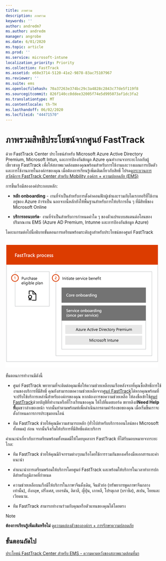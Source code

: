 ```yaml
---
title: ภาพรวม
description: ภาพรวม
keywords: ''
author: andredm7
ms.author: andredm
manager: angrobe
ms.date: 6/01/2020
ms.topic: article
ms.prod: ''
ms.service: microsoft-intune
localization_priority: Priority
ms.collection: FastTrack
ms.assetid: e60e3714-5120-41e2-9878-83ac75107967
ms.reviewer: ''
ms.suite: ems
ms.openlocfilehash: 70a37263e374bc29c3a4828c2843c77de5f119f8
ms.sourcegitcommit: 826f140cc0ddee32005f74e5d995073af1dc3fa2
ms.translationtype: MT
ms.contentlocale: th-TH
ms.lasthandoff: 06/02/2020
ms.locfileid: "44471570"
---
```

# <a name="fasttrack-center-benefit-overview"></a>ภาพรวมสิทธิประโยชน์จากศูนย์ FastTrack

ด้วย FastTrack Center ประโยชน์สําหรับ Microsoft Azure Active Directory Premium, Microsoft Intun, และการป้องกันข้อมูล Azure คุณทํางานจากระยะไกลกับผู้เชี่ยวชาญ FastTrack เพื่อให้สภาพแวดล้อมของคุณพร้อมสําหรับการใช้งานและวางแผนการเปิดตัวและการใช้งานภายในองค์กรของคุณ เมื่อต้องการเรียนรู้เพิ่มเติมเกี่ยวกับสิทธิ์ โปรดดู[กระบวนการสวัสดิการ FastTrack Center สําหรับ Mobility องค์กร + ความปลอดภัย (EMS)](EMS-fasttrack-process.md)

การขึ้นเรือมีสององค์ประกอบหลัก:

-   **หลัก onboarding** - งานที่จําเป็นสําหรับการตั้งค่าคอนฟิกผู้เช่าและรวมกับไดเรกทอรีที่ใช้งานอยู่ของ Azure ถ้าจําเป็น นอกจากนี้หลักยังให้พื้นฐานสําหรับการให้บริการอื่น ๆ ที่มีสิทธิ์ของ Microsoft Online

-   **บริการออนบอร์ด**- งานที่จําเป็นสําหรับการกําหนดค่าใด ๆ ของตัวแปรแบบสแตนด์อโลนของปริมาณงาน EMS (Azure AD Premium, Intunne และการป้องกันข้อมูล Azure)

ไดอะแกรมต่อไปนี้อธิบายขั้นตอนการเตรียมพร้อมระดับสูงสําหรับประโยชน์ของศูนย์ FastTrack

![ขั้นตอนในการวางแผนระดับสูงของการใช้ประโยชน์ของ FastTrack Center](./media/ft-onboarding-process.png)

ขั้นตอนการทํางานมีดังนี้

- ศูนย์ FastTrack พยายามที่จะติดต่อคุณเพื่อให้ความช่วยเหลือบนเรือหลังจากที่คุณซื้อสิทธิ์การใช้งานของบริการที่มีสิทธิ์ คุณยังสามารถขอความช่วยเหลือจาก[ศูนย์ FastTrack](https://go.microsoft.com/fwlink/?linkid=780698)ได้หากคุณพร้อมที่จะปรับใช้บริการเหล่านี้สําหรับองค์กรของคุณ หากต้องการขอความช่วยเหลือ ให้ลงชื่อเข้าใช้[ศูนย์ FastTrack](https://go.microsoft.com/fwlink/?linkid=780698)ด้วยบัญชีที่ทํางานหรือที่โรงเรียนของคุณ ให้ไปที่แดชบอร์ด ขยายลิงก์**Need Help ที่**มุมขวาล่างของหน้า จากนั้นทําตามพร้อมท์เพื่อดําเนินการตามคําร้องขอของคุณ เมื่อเริ่มขึ้นเราจะตั้งกําหนดการการประชุมออนไลน์

-   ทีม FastTrack ช่วยให้คุณมีความสามารถหลัก (ทั่วไปสําหรับบริการออนไลน์ของ Microsoft ทั้งหมด) ก่อน จากนั้นจึงเริ่มให้บริการที่มีสิทธิ์แต่ละบริการ

คําแนะนําเกี่ยวกับการเตรียมพร้อมทั้งหมดมีให้โดยบุคลากร FastTrack ที่ได้รับมอบหมายจากระยะไกล:

-   ทีม FastTrack ช่วยให้คุณมีกิจกรรมต่างๆบนเรือโดยใช้การรวมกันของเครื่องมือเอกสารและคําแนะนํา

-   คําแนะนําการเตรียมพร้อมให้บริการโดยศูนย์ FastTrack และพร้อมให้บริการในเวลาทําการปกติสําหรับภูมิภาคที่กําหนด

-   ความช่วยเหลือบนเรือมีให้บริการในภาษาจีนดั้งเดิม, จีนตัวย่อ (ทรัพยากรพูดภาษาจีนกลางเท่านั้น), อังกฤษ, ฝรั่งเศส, เยอรมัน, อิตาลี, ญี่ปุ่น, เกาหลี, โปรตุเกส (บราซิล), สเปน, ไทยและเวียดนาม.

-   ทีม FastTrack สามารถทํางานร่วมกับคุณหรือตัวแทนของคุณได้โดยตรง

> [!NOTE]
> **ต้องการเรียนรู้เพิ่มเติมหรือไม่** ดู[ความคล่องตัวขององค์กร + การรักษาความปลอดภัย](https://www.microsoft.com/cloud-platform/enterprise-mobility)

## <a name="next-steps"></a>ขั้นตอนถัดไป

[ประโยชน์ FastTrack Center สําหรับ EMS - ความคาดหวังของสภาพแวดล้อมที่มา](EMS-source-environment-expectations.md)

